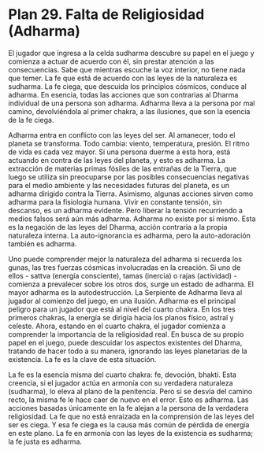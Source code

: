 # Plan 29. Falta de Religiosidad (Adharma)

El jugador que ingresa a la celda sudharma descubre su papel en el juego y comienza a actuar de acuerdo con él, sin prestar atención a las consecuencias. Sabe que mientras escuche la voz interior, no tiene nada que temer. La fe que está de acuerdo con las leyes de la naturaleza es sudharma. La fe ciega, que descuida los principios cósmicos, conduce al adharma. En esencia, todas las acciones que son contrarias al Dharma individual de una persona son adharma. Adharma lleva a la persona por mal camino, devolviéndola al primer chakra, a las ilusiones, que son la esencia de la fe ciega.

Adharma entra en conflicto con las leyes del ser. Al amanecer, todo el planeta se transforma. Todo cambia: viento, temperatura, presión. El ritmo de vida es cada vez mayor. Si una persona duerme a esta hora, está actuando en contra de las leyes del planeta, y esto es adharma. La extracción de materias primas fósiles de las entrañas de la Tierra, que luego se utiliza sin preocuparse por las posibles consecuencias negativas para el medio ambiente y las necesidades futuras del planeta, es un adharma dirigido contra la Tierra. Asimismo, algunas acciones sirven como adharma para la fisiología humana. Vivir en constante tensión, sin descanso, es un adharma evidente. Pero liberar la tensión recurriendo a medios falsos será aún más adharma. Adharma no existe por sí mismo. Esta es la negación de las leyes del Dharma, acción contraria a la propia naturaleza interna. La auto-ignorancia es adharma, pero la auto-adoración también es adharma.

Uno puede comprender mejor la naturaleza del adharma si recuerda los gunas, las tres fuerzas cósmicas involucradas en la creación. Si uno de ellos - sattva (energía consciente), tamas (inercia) o rajas (actividad) - comienza a prevalecer sobre los otros dos, surge un estado de adharma. El mayor adharma es la autodestrucción. La Serpiente de Adharma lleva al jugador al comienzo del juego, en una ilusión. Adharma es el principal peligro para un jugador que está al nivel del cuarto chakra. En los tres primeros chakras, la energía se dirigía hacia los planos físico, astral y celeste. Ahora, estando en el cuarto chakra, el jugador comienza a comprender la importancia de la religiosidad real. En busca de su propio papel en el juego, puede descuidar los aspectos existentes del Dharma, tratando de hacer todo a su manera, ignorando las leyes planetarias de la existencia. La fe es la clave de esta situación.

La fe es la esencia misma del cuarto chakra: fe, devoción, bhakti. Esta creencia, si el jugador actúa en armonía con su verdadera naturaleza (sudharma), lo eleva al plano de la penitencia. Pero si se desvía del camino recto, la misma fe le hace caer de nuevo en el error. Esto es adharma. Las acciones basadas únicamente en la fe alejan a la persona de la verdadera religiosidad. La fe que no está enraizada en la comprensión de las leyes del ser es ciega. Y esa fe ciega es la causa más común de pérdida de energía en este plano. La fe en armonía con las leyes de la existencia es sudharma; la fe justa es adharma.
